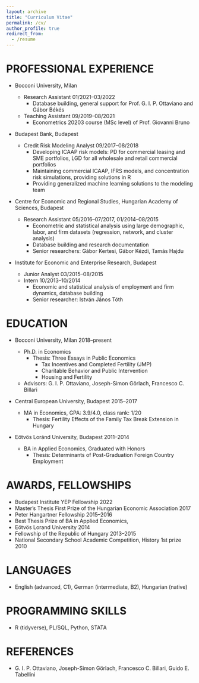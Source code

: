 ```yaml
---
layout: archive
title: "Curriculum Vitae"
permalink: /cv/
author_profile: true
redirect_from:
  - /resume
---
```





PROFESSIONAL EXPERIENCE
======
* Bocconi University, Milan	
	* Research Assistant	01/2021–03/2022
		* Database building, general support for Prof. G. I. P. Ottaviano and Gábor Békés
	* Teaching Assistant	09/2019–08/2021
		* Econometrics 20203 course (MSc level) of Prof. Giovanni Bruno
		
		
* Budapest Bank, Budapest
	* Credit Risk Modeling Analyst	09/2017–08/2018
		* Developing ICAAP risk models: PD for commercial leasing and SME portfolios, LGD for all wholesale and retail commercial portfolios
		* Maintaining commercial ICAAP, IFRS models, and concentration risk simulations, providing solutions in R
		* Providing generalized machine learning solutions to the modeling team


* Centre for Economic and Regional Studies, Hungarian Academy of Sciences, Budapest
	* Research Assistant	05/2016–07/2017, 01/2014–08/2015
		* Econometric and statistical analysis using large demographic, labor, and firm datasets (regression, network, and cluster analysis)
		* Database building and research documentation
		* Senior researchers: Gábor Kertesi, Gábor Kézdi, Tamás Hajdu
		
* Institute for Economic and Enterprise Research, Budapest
	* Junior Analyst	03/2015–08/2015
	* Intern	10/2013–10/2014
		* Economic and statistical analysis of employment and firm dynamics, database building
		* Senior researcher: István János Tóth 

EDUCATION
======
* Bocconi University, Milan	2018–present
	* Ph.D. in Economics
		* Thesis: Three Essays in Public Economics
			* Tax Incentives and Completed Fertility (JMP)
			* Charitable Behavior and Public Intervention
			* Housing and Fertility
	* Advisors: G. I. P. Ottaviano, Joseph-Simon Görlach, Francesco C. Billari

* Central European University, Budapest	2015–2017
	* MA in Economics, GPA: 3.9/4.0, class rank: 1/20
		* Thesis: Fertility Effects of the Family Tax Break Extension in Hungary

* Eötvös Loránd University, Budapest	2011–2014
	* BA in Applied Economics, Graduated with Honors
		* Thesis: Determinants of Post-Graduation Foreign Country Employment


AWARDS, FELLOWSHIPS
======
* Budapest Institute YEP Fellowship	2022
* Master’s Thesis First Prize of the Hungarian Economic Association	2017
* Peter Hangartner Fellowship	2015–2016
* Best Thesis Prize of BA in Applied Economics, 
* Eötvös Lorand University	2014
* Fellowship of the Republic of Hungary	2013–2015
* National Secondary School Academic Competition, History 1st prize	2010

LANGUAGES
======
* English (advanced, C1), German (intermediate, B2), Hungarian (native)

PROGRAMMING SKILLS
======
* R (tidyverse), PL/SQL, Python, STATA

REFERENCES
======
* G. I. P. Ottaviano, Joseph-Simon Görlach, Francesco C. Billari, Guido E. Tabellini